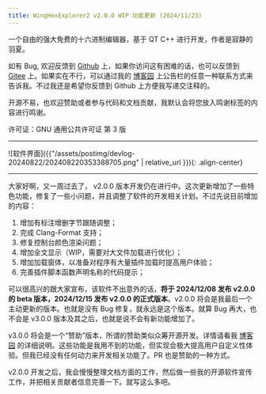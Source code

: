 ```yaml
---
title: WingHexExplorer2 v2.0.0 WIP 功能更新 (2024/11/23)
---
```


一个自由的强大免费的十六进制编辑器，基于 QT C++ 进行开发，作者是寂静的羽夏。

如有 Bug, 欢迎反馈到 [Github](https://github.com/Wing-summer/WingHexExplorer2/issues) 上，如果你访问这有困难的话，也可以反馈到 [Gitee](https://gitee.com/wing-cloud/WingHexExplorer2/issues) 上。如果实在不行，可以通过我的 [博客园](https://www.cnblogs.com/wingsummer) 上公告栏的任意一种联系方式来告诉我。不过我还是希望你反馈到 Github 上方便我写递交注释的。

开源不易，也欢迎赞助或者参与代码和文档贡献，我默认会将您放入鸣谢标签的内容进行鸣谢。

许可证：GNU 通用公共许可证 第 3 版

---

![软件界面]({{"/assets/postimg/devlog-20240822/202408220353388705.png" | relative_url }}){: .align-center}

---

大家好啊，又一周过去了， v2.0.0 版本开发仍在进行中。这次更新增加了一些特色功能，修复了一些小问题，并且调整了软件的开发相关计划。不过先说目前增加的内容：

1. 增加有标注增删字节跟随调整；
2. 完成 Clang-Format 支持；
3. 修复控制台颜色渲染问题；
4. 增加全文显示（WIP，需要对大文件加载进行优化）；
5. 增加加载窗体，以准备对程序有大量插件加载时提高用户体验；
6. 完善插件脚本函数声明名称的代码提示；

可以很高兴的跟大家宣布，该软件不出意外的话，**将于 2024/12/08 发布 v2.0.0 的 beta 版本，2024/12/15 发布 v2.0.0 的正式版本**。v2.0.0 将会是我最后一个主动更新的版本。也就是没有 Bug 修复，就永远是这个版本。就算 Bug 再大，也不会是 v3.0.0 版本及其之后，也就是说不会有新功能增加了。

v3.0.0 将会是一个“赞助”版本，所谓的赞助类似众筹开源开发。详情请看我 [博客园](https://www.cnblogs.com/wingsummer/p/18286419#%E7%89%88%E6%9C%AC%E8%A7%84%E5%88%92) 的详细说明。这些功能是我用不到的功能，但实现会极大提高用户自定义性体验。但我已经没有任何动力来开发相关功能了。PR 也是赞助的一种方式。

v2.0.0 开发之后，我会慢慢整理文档方面的工作，然后做一些我的开源软件宣传工作，并把相关贡献者信息完善一下。就写这么多吧。
